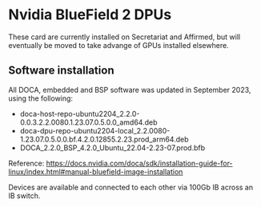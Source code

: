 
# Nvidia BlueField 2 DPUs

These card are currently installed on Secretariat and Affirmed, but will eventually be moved to take advange of GPUs installed elsewhere.

## Software installation

All DOCA, embedded and BSP software was updated in September 2023, using the following:

 *  doca-host-repo-ubuntu2204_2.2.0-0.0.3.2.2.0080.1.23.07.0.5.0.0_amd64.deb
 *  doca-dpu-repo-ubuntu2204-local_2.2.0080-1.23.07.0.5.0.0.bf.4.2.0.12855.2.23.prod_arm64.deb
 * DOCA_2.2.0_BSP_4.2.0_Ubuntu_22.04-2.23-07.prod.bfb

Reference: https://docs.nvidia.com/doca/sdk/installation-guide-for-linux/index.html#manual-bluefield-image-installation

Devices are available and connected to each other via 100Gb IB across an IB switch.   
